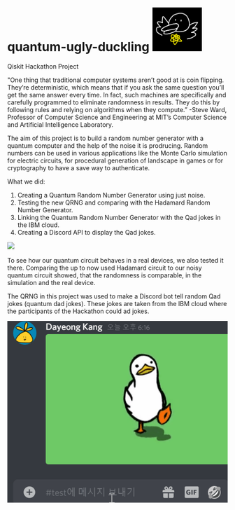 # quantum-ugly-duckling <img src="images/discord_duck.png" height="100">

Qiskit Hackathon Project

"One thing that traditional computer systems aren’t good at is coin flipping. They’re deterministic, which means that if you ask the same question you’ll get the same answer every time. In fact, such machines are specifically and carefully programmed to eliminate randomness in results. They do this by following rules and relying on algorithms when they compute.”
-Steve Ward, Professor of Computer Science and Engineering at MIT’s Computer Science and Artificial Intelligence Laboratory.

The aim of this project is to build a random number generator with a quantum computer and the help of the noise it is prodrucing.
Random numbers can be used in various applications like the Monte Carlo simulation for electric circuits, for procedural generation of landscape in games or for cryptography to have a save way to authenticate.

What we did:
1. Creating a Quantum Random Number Generator using just noise.
2. Testing the new QRNG and comparing with the Hadamard Random Number Generator.
3. Linking the Quantum Random Number Generator with the Qad jokes in the IBM cloud.
4. Creating a Discord API to display the Qad jokes.

<img src="https://user-images.githubusercontent.com/67575757/95576929-95554200-0a31-11eb-8f8a-a48b575739c9.png" width="500">

To see how our quantum circuit behaves in a real devices, we also tested it there.
Comparing the up to now used Hadamard circuit to our noisy quantum circuit showed, that the randomness is comparable, in the simulation and the real device.

The QRNG in this project was used to make a Discord bot tell random Qad jokes (quantum dad jokes). These jokes are taken from the IBM cloud where the participants of the Hackathon could ad jokes.

![](images/discord_test.gif)
